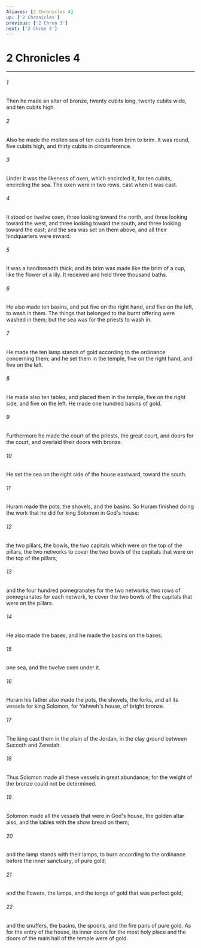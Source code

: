```yaml
---
Aliases: [2 Chronicles 4]
up: ['2 Chronicles']
previous: ['2 Chron 3']
next: ['2 Chron 5']
---
```

# 2 Chronicles 4
***





###### 1 

Then he made an altar of bronze, twenty cubits long, twenty cubits wide, and ten cubits high. 



###### 2 

Also he made the molten sea of ten cubits from brim to brim. It was round, five cubits high, and thirty cubits in circumference. 



###### 3 

Under it was the likeness of oxen, which encircled it, for ten cubits, encircling the sea. The oxen were in two rows, cast when it was cast. 



###### 4 

It stood on twelve oxen, three looking toward the north, and three looking toward the west, and three looking toward the south, and three looking toward the east; and the sea was set on them above, and all their hindquarters were inward. 



###### 5 

It was a handbreadth thick; and its brim was made like the brim of a cup, like the flower of a lily. It received and held three thousand baths. 



###### 6 

He also made ten basins, and put five on the right hand, and five on the left, to wash in them. The things that belonged to the burnt offering were washed in them; but the sea was for the priests to wash in. 



###### 7 

He made the ten lamp stands of gold according to the ordinance concerning them; and he set them in the temple, five on the right hand, and five on the left. 



###### 8 

He made also ten tables, and placed them in the temple, five on the right side, and five on the left. He made one hundred basins of gold. 



###### 9 

Furthermore he made the court of the priests, the great court, and doors for the court, and overlaid their doors with bronze. 



###### 10 

He set the sea on the right side of the house eastward, toward the south. 



###### 11 

Huram made the pots, the shovels, and the basins. So Huram finished doing the work that he did for king Solomon in God's house: 



###### 12 

the two pillars, the bowls, the two capitals which were on the top of the pillars, the two networks to cover the two bowls of the capitals that were on the top of the pillars, 



###### 13 

and the four hundred pomegranates for the two networks; two rows of pomegranates for each network, to cover the two bowls of the capitals that were on the pillars. 



###### 14 

He also made the bases, and he made the basins on the bases; 



###### 15 

one sea, and the twelve oxen under it. 



###### 16 

Huram his father also made the pots, the shovels, the forks, and all its vessels for king Solomon, for Yahweh's house, of bright bronze. 



###### 17 

The king cast them in the plain of the Jordan, in the clay ground between Succoth and Zeredah. 



###### 18 

Thus Solomon made all these vessels in great abundance; for the weight of the bronze could not be determined. 



###### 19 

Solomon made all the vessels that were in God's house, the golden altar also, and the tables with the show bread on them; 



###### 20 

and the lamp stands with their lamps, to burn according to the ordinance before the inner sanctuary, of pure gold; 



###### 21 

and the flowers, the lamps, and the tongs of gold that was perfect gold; 



###### 22 

and the snuffers, the basins, the spoons, and the fire pans of pure gold. As for the entry of the house, its inner doors for the most holy place and the doors of the main hall of the temple were of gold.
